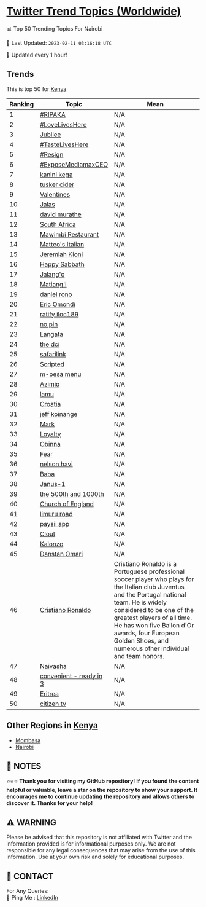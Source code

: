 [Twitter Trend Topics (Worldwide)](https://github.com/ErcinDedeoglu/Twitter-Trend-Topics)
==========


📊 Top 50 Trending Topics For Nairobi

📆 Last Updated: `2023-02-11 03:16:18 UTC`

🔧 Updated every 1 hour!


## Trends

This is top 50 for [Kenya](</Kenya>)

| Ranking | Topic | Mean |
| ------- | ------------ | ------------ |
| 1 | [#RIPAKA](http://twitter.com/search?q=%23RIPAKA) | N/A |
| 2 | [#LoveLivesHere](http://twitter.com/search?q=%23LoveLivesHere) | N/A |
| 3 | [Jubilee](http://twitter.com/search?q=Jubilee) | N/A |
| 4 | [#TasteLivesHere](http://twitter.com/search?q=%23TasteLivesHere) | N/A |
| 5 | [#Resign](http://twitter.com/search?q=%23Resign) | N/A |
| 6 | [#ExposeMediamaxCEO](http://twitter.com/search?q=%23ExposeMediamaxCEO) | N/A |
| 7 | [kanini kega](http://twitter.com/search?q=kanini+kega) | N/A |
| 8 | [tusker cider](http://twitter.com/search?q=tusker+cider) | N/A |
| 9 | [Valentines](http://twitter.com/search?q=Valentines) | N/A |
| 10 | [Jalas](http://twitter.com/search?q=Jalas) | N/A |
| 11 | [david murathe](http://twitter.com/search?q=david+murathe) | N/A |
| 12 | [South Africa](http://twitter.com/search?q=South+Africa) | N/A |
| 13 | [Mawimbi Restaurant](http://twitter.com/search?q=Mawimbi+Restaurant) | N/A |
| 14 | [Matteo's Italian](http://twitter.com/search?q=Matteo%27s+Italian) | N/A |
| 15 | [Jeremiah Kioni](http://twitter.com/search?q=Jeremiah+Kioni) | N/A |
| 16 | [Happy Sabbath](http://twitter.com/search?q=Happy+Sabbath) | N/A |
| 17 | [Jalang'o](http://twitter.com/search?q=Jalang%27o) | N/A |
| 18 | [Matiang'i](http://twitter.com/search?q=Matiang%27i) | N/A |
| 19 | [daniel rono](http://twitter.com/search?q=daniel+rono) | N/A |
| 20 | [Eric Omondi](http://twitter.com/search?q=Eric+Omondi) | N/A |
| 21 | [ratify  iloc189](http://twitter.com/search?q=ratify++iloc189) | N/A |
| 22 | [no pin](http://twitter.com/search?q=no+pin) | N/A |
| 23 | [Langata](http://twitter.com/search?q=Langata) | N/A |
| 24 | [the dci](http://twitter.com/search?q=the+dci) | N/A |
| 25 | [safarilink](http://twitter.com/search?q=safarilink) | N/A |
| 26 | [Scripted](http://twitter.com/search?q=Scripted) | N/A |
| 27 | [m-pesa menu](http://twitter.com/search?q=m-pesa+menu) | N/A |
| 28 | [Azimio](http://twitter.com/search?q=Azimio) | N/A |
| 29 | [lamu](http://twitter.com/search?q=lamu) | N/A |
| 30 | [Croatia](http://twitter.com/search?q=Croatia) | N/A |
| 31 | [jeff koinange](http://twitter.com/search?q=jeff+koinange) | N/A |
| 32 | [Mark](http://twitter.com/search?q=Mark) | N/A |
| 33 | [Loyalty](http://twitter.com/search?q=Loyalty) | N/A |
| 34 | [Obinna](http://twitter.com/search?q=Obinna) | N/A |
| 35 | [Fear](http://twitter.com/search?q=Fear) | N/A |
| 36 | [nelson havi](http://twitter.com/search?q=nelson+havi) | N/A |
| 37 | [Baba](http://twitter.com/search?q=Baba) | N/A |
| 38 | [Janus-1](http://twitter.com/search?q=Janus-1) | N/A |
| 39 | [the 500th and 1000th](http://twitter.com/search?q=the+500th+and+1000th) | N/A |
| 40 | [Church of England](http://twitter.com/search?q=Church+of+England) | N/A |
| 41 | [limuru road](http://twitter.com/search?q=limuru+road) | N/A |
| 42 | [paysii app](http://twitter.com/search?q=paysii+app) | N/A |
| 43 | [Clout](http://twitter.com/search?q=Clout) | N/A |
| 44 | [Kalonzo](http://twitter.com/search?q=Kalonzo) | N/A |
| 45 | [Danstan Omari](http://twitter.com/search?q=Danstan+Omari) | N/A |
| 46 | [Cristiano Ronaldo](http://twitter.com/search?q=Cristiano+Ronaldo) | Cristiano Ronaldo is a Portuguese professional soccer player who plays for the Italian club Juventus and the Portugal national team. He is widely considered to be one of the greatest players of all time. He has won five Ballon d'Or awards, four European Golden Shoes, and numerous other individual and team honors. |
| 47 | [Naivasha](http://twitter.com/search?q=Naivasha) | N/A |
| 48 | [convenient - ready in 3](http://twitter.com/search?q=convenient+-+ready+in+3) | N/A |
| 49 | [Eritrea](http://twitter.com/search?q=Eritrea) | N/A |
| 50 | [citizen tv](http://twitter.com/search?q=citizen+tv) | N/A |



## Other Regions in [Kenya](</Kenya>)

* [Mombasa](</Kenya/Mombasa.md>)
* [Nairobi](</Kenya/Nairobi.md>)



## 📝 NOTES

⭐⭐⭐ **Thank you for visiting my GitHub repository! If you found the content helpful or valuable, leave a star on the repository to show your support. It encourages me to continue updating the repository and allows others to discover it. Thanks for your help!**


## ⚠️ WARNING

Please be advised that this repository is not affiliated with Twitter and the information provided is for informational purposes only. We are not responsible for any legal consequences that may arise from the use of this information. Use at your own risk and solely for educational purposes.


## 📨 CONTACT

 For Any Queries:  
            🏓 Ping Me : [LinkedIn](https://www.linkedin.com/in/ercindedeoglu/)
